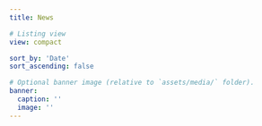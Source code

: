 ```yaml
---
title: News

# Listing view
view: compact

sort_by: 'Date'
sort_ascending: false

# Optional banner image (relative to `assets/media/` folder).
banner:
  caption: ''
  image: ''
---
```

